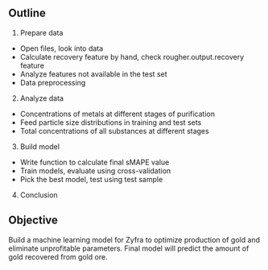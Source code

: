 ## Outline
1. Prepare data
- Open files, look into data
- Calculate recovery feature by hand, check rougher.output.recovery feature
- Analyze features not available in the test set
- Data preprocessing
2. Analyze data
- Concentrations of metals at different stages of purification
- Feed particle size distributions in training and test sets
- Total concentrations of all substances at different stages
3. Build model
- Write function to calculate final sMAPE value
- Train models, evaluate using cross-validation
- Pick the best model, test using test sample
4. Conclusion

## Objective

Build a machine learning model for Zyfra to optimize production of gold and eliminate unprofitable parameters. Final model will predict the amount of gold recovered from gold ore.
